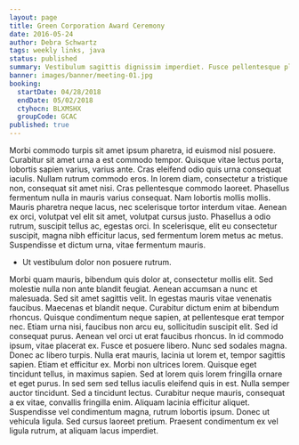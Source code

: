 ```yaml
---
layout: page
title: Green Corporation Award Ceremony
date: 2016-05-24
author: Debra Schwartz
tags: weekly links, java
status: published
summary: Vestibulum sagittis dignissim imperdiet. Fusce pellentesque placerat.
banner: images/banner/meeting-01.jpg
booking:
  startDate: 04/28/2018
  endDate: 05/02/2018
  ctyhocn: BLXMSHX
  groupCode: GCAC
published: true
---
```

Morbi commodo turpis sit amet ipsum pharetra, id euismod nisl posuere. Curabitur sit amet urna a est commodo tempor. Quisque vitae lectus porta, lobortis sapien varius, varius ante. Cras eleifend odio quis urna consequat iaculis. Nullam rutrum commodo eros. In lorem diam, consectetur a tristique non, consequat sit amet nisi. Cras pellentesque commodo laoreet. Phasellus fermentum nulla in mauris varius consequat. Nam lobortis mollis mollis. Mauris pharetra neque lacus, nec scelerisque tortor interdum vitae. Aenean ex orci, volutpat vel elit sit amet, volutpat cursus justo. Phasellus a odio rutrum, suscipit tellus ac, egestas orci. In scelerisque, elit eu consectetur suscipit, magna nibh efficitur lacus, sed fermentum lorem metus ac metus. Suspendisse et dictum urna, vitae fermentum mauris.

* Ut vestibulum dolor non posuere rutrum.

Morbi quam mauris, bibendum quis dolor at, consectetur mollis elit. Sed molestie nulla non ante blandit feugiat. Aenean accumsan a nunc et malesuada. Sed sit amet sagittis velit. In egestas mauris vitae venenatis faucibus. Maecenas et blandit neque. Curabitur dictum enim at bibendum rhoncus. Quisque condimentum neque sapien, at pellentesque erat tempor nec. Etiam urna nisi, faucibus non arcu eu, sollicitudin suscipit elit. Sed id consequat purus. Aenean vel orci ut erat faucibus rhoncus. In id commodo ipsum, vitae placerat ex. Fusce et posuere libero. Nunc sed sodales magna. Donec ac libero turpis.
Nulla erat mauris, lacinia ut lorem et, tempor sagittis sapien. Etiam et efficitur ex. Morbi non ultrices lorem. Quisque eget tincidunt tellus, in maximus sapien. Sed at lorem quis lorem fringilla ornare et eget purus. In sed sem sed tellus iaculis eleifend quis in est. Nulla semper auctor tincidunt. Sed a tincidunt lectus. Curabitur neque mauris, consequat a ex vitae, convallis fringilla enim. Aliquam lacinia efficitur aliquet. Suspendisse vel condimentum magna, rutrum lobortis ipsum. Donec ut vehicula ligula. Sed cursus laoreet pretium. Praesent condimentum ex vel ligula rutrum, at aliquam lacus imperdiet.
